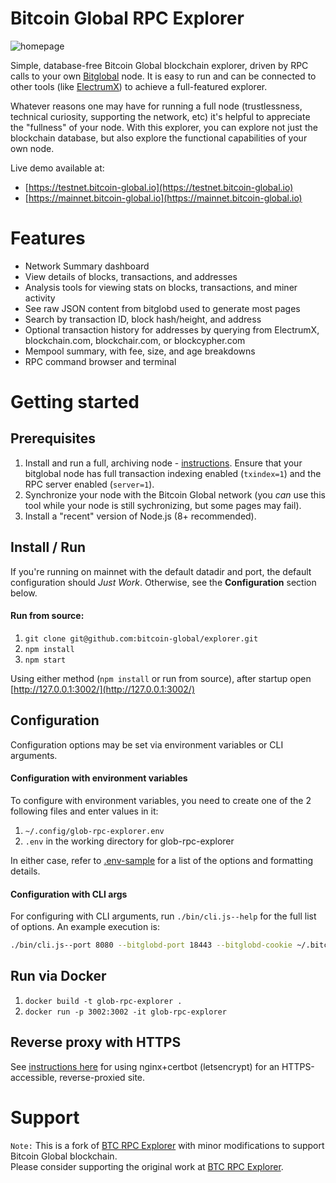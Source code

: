 # Bitcoin Global RPC Explorer

![homepage](https://github.com/bitcoin-global/explorer/blob/master/public/img/screenshots/homepage.png?raw=true)

Simple, database-free Bitcoin Global blockchain explorer, driven by RPC calls to your own [Bitglobal](https://github.com/bitcoin-global/bitcoin-global) node. It is easy to run and can be connected to other tools (like [ElectrumX](https://github.com/spesmilo/electrumx)) to achieve a full-featured explorer.      

Whatever reasons one may have for running a full node (trustlessness, technical curiosity, supporting the network, etc) it's helpful to appreciate the "fullness" of your node. With this explorer, you can explore not just the blockchain database, but also explore the functional capabilities of your own node.

Live demo available at: 
* [https://testnet.bitcoin-global.io](https://testnet.bitcoin-global.io)
* [https://mainnet.bitcoin-global.io](https://mainnet.bitcoin-global.io)

# Features
* Network Summary dashboard
* View details of blocks, transactions, and addresses
* Analysis tools for viewing stats on blocks, transactions, and miner activity
* See raw JSON content from bitglobd used to generate most pages
* Search by transaction ID, block hash/height, and address
* Optional transaction history for addresses by querying from ElectrumX, blockchain.com, blockchair.com, or blockcypher.com
* Mempool summary, with fee, size, and age breakdowns
* RPC command browser and terminal

# Getting started

## Prerequisites
1. Install and run a full, archiving node - [instructions](https://bitcoin-global.io/en/full-node). Ensure that your bitglobal node has full transaction indexing enabled (`txindex=1`) and the RPC server enabled (`server=1`).
2. Synchronize your node with the Bitcoin Global network (you *can* use this tool while your node is still sychronizing, but some pages may fail).
3. Install a "recent" version of Node.js (8+ recommended).

## Install / Run
If you're running on mainnet with the default datadir and port, the default configuration should *Just Work*. Otherwise, see the **Configuration** section below.

#### Run from source:
1. `git clone git@github.com:bitcoin-global/explorer.git`
2. `npm install`
3. `npm start`


Using either method (`npm install` or run from source), after startup open [http://127.0.0.1:3002/](http://127.0.0.1:3002/)


## Configuration
Configuration options may be set via environment variables or CLI arguments.

#### Configuration with environment variables
To configure with environment variables, you need to create one of the 2 following files and enter values in it:

1. `~/.config/glob-rpc-explorer.env`
2. `.env` in the working directory for glob-rpc-explorer

In either case, refer to [.env-sample](.env-sample) for a list of the options and formatting details.

#### Configuration with CLI args
For configuring with CLI arguments, run `./bin/cli.js--help` for the full list of options. An example execution is:

```bash
./bin/cli.js--port 8080 --bitglobd-port 18443 --bitglobd-cookie ~/.bitcoin/regtest/.cookie
```

## Run via Docker
1. `docker build -t glob-rpc-explorer .`
2. `docker run -p 3002:3002 -it glob-rpc-explorer`


## Reverse proxy with HTTPS
See [instructions here](docs/nginx-reverse-proxy.md) for using nginx+certbot (letsencrypt) for an HTTPS-accessible, reverse-proxied site.

# Support
`Note:` This is a fork of [BTC RPC Explorer](https://github.com/janoside/btc-rpc-explorer) with minor modifications to support Bitcoin Global blockchain.     
Please consider supporting the original work at [BTC RPC Explorer](https://github.com/janoside/btc-rpc-explorer). 
